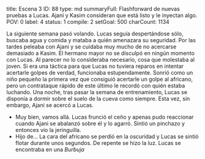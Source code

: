 title:          Escena 3
ID:             88
type:           md
summaryFull:    Flashforward de nuevas pruebas a Lucas. Ajani y Kasim consideran que está listo y le inyectan algo.
POV:            0
label:          4
status:         1
compile:        2
setGoal:        500
charCount:      1134


La siguiente semana pasó volando.
Lucas seguía despertándose sólo, buscaba agua y comida y mataba a quién amenazara su seguridad. Por las tardes peleaba con Ajani y se cuidaba muy mucho de no acercarse demasiado a Kasim.
El hermano mayor no se disculpó en ningún momento con Lucas. Al parecer no lo consideraba necesario, cosa que molestaba al joven. Si era una táctica para que Lucas no tuviera reparos en intentar acertarle golpes de verdad, funcionaba estupendamente.
Sonrió como un niño pequeño la primera vez que consiguió acertarle un golpe al africano, pero un contrataque rápido de este último le recordó con quién estaba luchando.
Una noche, tras pasar la semana de entrenamiento, Lucas se disponía a dormir sobre el suelo de la cueva como siempre.
Esta vez, sin embargo, Ajani se acercó a Lucas.
- Muy bien, vamos allá.
Lucas frunció el ceño y apenas pudo reaccionar cuando Ajani se abalanzó sobre él y lo agarró. Sintió un pinchazo y entonces vio la jeringuilla.
- Hijo de...
La cara del africano se perdió en la oscuridad y Lucas se sintió flotar durante unos segundos.
De repente se hizo la luz.
Lucas se encontraba en una *Burbuja*